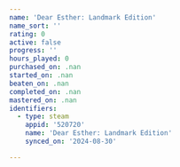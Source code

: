 ```yaml
---
name: 'Dear Esther: Landmark Edition'
name_sort: ''
rating: 0
active: false
progress: ''
hours_played: 0
purchased_on: .nan
started_on: .nan
beaten_on: .nan
completed_on: .nan
mastered_on: .nan
identifiers:
  - type: steam
    appid: '520720'
    name: 'Dear Esther: Landmark Edition'
    synced_on: '2024-08-30'

---
```

